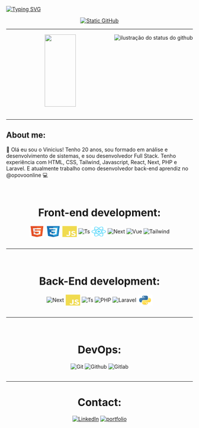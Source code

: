 [![Typing SVG](https://readme-typing-svg.herokuapp.com/?color=f8efd4&size=35&center=true&vCenter=true&width=1000&lines=HELLO,+My+name+is+Vinicius+Viana;+:%29)](https://git.io/typing-svg)
<div align="center">
 <a href='https://github.com/ViniciusPRO20'><img src="https://img.shields.io/static/v1?label=Overview&message=Vinicius&color=f8efd4&style=for-the-badge&logo=GitHub" alt="Static GitHub"></a>
</div>
<hr />

<div align="center">
<img width="41%" height="195px" src="https://github-readme-stats.vercel.app/api/top-langs/?username=ViniciusPRO20&layout=compact&title_color=783c00&text_color=af552e&bg_color=f8efd4&border_color=fff0" />
 
 <img align="right" src="https://github-readme-stats.vercel.app/api?username=ViniciusPRO20&show_icons=true&title_color=783c00&text_color=af552e&icon_color=783c00&bg_color=f8efd4&cache_seconds=2300&include_all_commits=true&count_private=true" alt="ilustração do status do github">
</div>

<br />
<hr />

## About me:
👋 Olá eu sou o Vinicius! Tenho 20 anos,
sou formado em análise e desenvolvimento de sistemas,
e sou desenvolvedor Full Stack.
Tenho experiência com HTML, CSS, Tailwind, Javascript, React, Next, PHP e Laravel. E atualmente trabalho como desenvolvedor back-end aprendiz no @opovoonline 💻

<div align="center" style="display: inline_block"><br>
  
  # Front-end development:
  
  <img align="center" alt="HTML" height="30" width="40" src="https://raw.githubusercontent.com/devicons/devicon/master/icons/html5/html5-original.svg">
  <img align="center" alt="CSS" height="30" width="40" src="https://raw.githubusercontent.com/devicons/devicon/master/icons/css3/css3-original.svg">
  <img align="center" alt="Js" height="30" width="40" src="https://raw.githubusercontent.com/devicons/devicon/master/icons/javascript/javascript-plain.svg">
  <img align="center" alt="Ts" height="30" width="40" src="https://cdn.jsdelivr.net/gh/devicons/devicon/icons/typescript/typescript-original.svg" />
  <img align="center" alt="React" height="30" width="40" src="https://raw.githubusercontent.com/devicons/devicon/master/icons/react/react-original.svg">
  <img align="center" alt="Next" height="30" width="40" src="https://cdn.jsdelivr.net/gh/devicons/devicon/icons/nextjs/nextjs-original.svg" />
  <img align="center" alt="Vue" height="30" width="40" src="https://cdn.jsdelivr.net/gh/devicons/devicon@latest/icons/vuejs/vuejs-original.svg" />
  <img align="center" alt="Tailwind" height="30" width="40" src="https://cdn.jsdelivr.net/gh/devicons/devicon@latest/icons/tailwindcss/tailwindcss-original.svg" />

</div>
<br />
<hr />
<div align="center" style="display: inline_block"><br>
  
  # Back-End development:
  
  <img align="center" alt="Next" height="30" width="40" src="https://cdn.jsdelivr.net/gh/devicons/devicon/icons/nextjs/nextjs-original.svg" />
  <img align="center" alt="Js" height="30" width="40" src="https://raw.githubusercontent.com/devicons/devicon/master/icons/javascript/javascript-plain.svg">
  <img align="center" alt="Ts" height="30" width="40" src="https://cdn.jsdelivr.net/gh/devicons/devicon/icons/typescript/typescript-original.svg" />
  <img align="center" alt="PHP" height="40" width="40" src="https://cdn.jsdelivr.net/gh/devicons/devicon/icons/php/php-original.svg" />
  <img align="center" alt="Laravel" height="30" width="30" src="https://cdn.jsdelivr.net/gh/devicons/devicon@latest/icons/laravel/laravel-original.svg" />
  <img align="center" alt="Python" height="30" width="40" src="https://raw.githubusercontent.com/devicons/devicon/master/icons/python/python-original.svg">
</div>
<br />
<hr />
<div align='center' style='display: inline_block'><br>

 # DevOps:
<img align="center" alt="Git" height="30" width="40" src="https://cdn.jsdelivr.net/gh/devicons/devicon@latest/icons/git/git-original.svg" />
<img align="center" alt="Github" height="30" width="30" src="https://github.com/ViniciusPRO20/ViniciusPRO20/assets/115045547/84345c4e-ec7b-4bb2-83fb-4762a6a4e1b1" />
<img align="center" alt="Gitlab" height="30" width="40" src="https://cdn.jsdelivr.net/gh/devicons/devicon@latest/icons/gitlab/gitlab-original.svg" />

</div>
<br />
<hr />
<div align="center">  
  
  # Contact:
  [![LinkedIn](https://img.shields.io/badge/linkedin-%230077B5.svg?style=for-the-badge&logo=linkedin&logoColor=white)](https://www.linkedin.com/in/vinicius-viana-672006240)
  [![portfolio](https://img.shields.io/badge/my_portfolio-000?style=for-the-badge&logo=ko-fi&logoColor=white)](https://meu-site-psi.vercel.app/)
</div>
